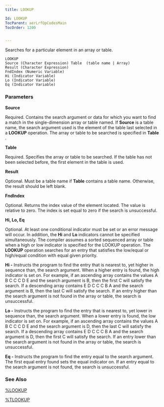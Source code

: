 ```yaml
---
title: LOOKUP

Id: LOOKUP
TocParent: aerLrfOpCodesMain
TocOrder: 1200


---
```


Searches for a particular element in an array or table.

```
LOOKUP
Source (Character Expression) Table  (table name | Array)
Result (Character Expression)
FndIndex (Numeric Variable)  
Hi (Indicator Variable)
Lo (Indicator Variable)
Eq (Indicator Variable)
```

### Parameters

**Source** 

Required. Contains the search argument or data for which you want to find a match in the single-dimension array or table named. If **Source** is a table name, the search argument used is the element of the table last selected in a **LOOKUP** operation. The array or table to be searched is specified in **Table** .


**Table** 

Required. Specifies the array or table to be searched. If the table has not been selected before, the first element in the table is used.


**Result** 

Optional. Must be a table name if **Table** contains a table name. Otherwise, the result should be left blank.


**FndIndex** 

Optional. Returns the index value of the element located. The value is relative to zero. The index is set equal to zero if the search is unsuccessful.


**Hi, Lo, Eq** 

Optional. At least one conditional indicator must be set or an error message will occur. In addition, the **Hi** and **Lo** indicators cannot be specified simultaneously. The compiler assumes a sorted sequenced array or table when a high or low indicator is specified for the LOOKUP operation. The **LOOKUP** operation searches for an entry that satisfies the low/equal or high/equal condition with equal given priority. 

**Hi -** Instructs the program to find the entry that is nearest to, yet higher in sequence than, the search argument. When a higher entry is found, the high indicator is set on. For example, if an ascending array contains the values A B C C C D E and the search argument is B, then the first C will satisfy the search. If a descending array contains E D C C C B A and the search argument is B, then the last C will satisfy the search. If an entry higher than the search argument is not found in the array or table, the search is unsuccessful. 

**Lo -** Instructs the program to find the entry that is nearest to, yet lower in sequence than, the search argument. When a lower entry is found, the low indicator is set on. For example, if an ascending array contains the values A B C C C D E and the search argument is D, then the last C will satisfy the search. If a descending array contains E D C C C B A and the search argument is D, then the first C will satisfy the search. If an entry lower than the search argument is not found in the array or table, the search is unsuccessful. 

**Eq -** Instructs the program to find the entry equal to the search argument. The first equal entry found sets the equal indicator on. If an entry equal to the search argument is not found, the search is unsuccessful.


### See Also
[%LOOKUP](LOOKUP_Function.html)

[%TLOOKUP](TLOOKUP_Function.html) 
